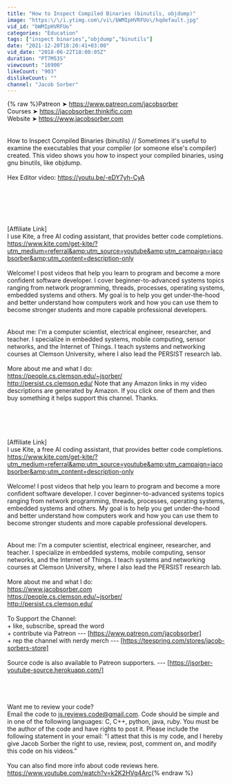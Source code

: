 ```yaml
---
title: "How to Inspect Compiled Binaries (binutils, objdump)"
image: "https:\/\/i.ytimg.com\/vi\/bWMIpHVRFUo\/hqdefault.jpg"
vid_id: "bWMIpHVRFUo"
categories: "Education"
tags: ["inspect binaries","objdump","binutils"]
date: "2021-12-20T18:20:41+03:00"
vid_date: "2018-06-22T18:00:05Z"
duration: "PT7M53S"
viewcount: "16900"
likeCount: "903"
dislikeCount: ""
channel: "Jacob Sorber"
---
```

{% raw %}Patreon ➤ <a rel="nofollow" target="blank" href="https://www.patreon.com/jacobsorber">https://www.patreon.com/jacobsorber</a><br />Courses ➤ <a rel="nofollow" target="blank" href="https://jacobsorber.thinkific.com">https://jacobsorber.thinkific.com</a><br />Website ➤ <a rel="nofollow" target="blank" href="https://www.jacobsorber.com">https://www.jacobsorber.com</a><br /><br /><br />How to Inspect Compiled Binaries (binutils) // Sometimes it's useful to examine the executables that your compiler (or someone else's compiler) created. This video shows you how to inspect your compiled binaries, using gnu binutils, like objdump. <br /><br />Hex Editor video: <a rel="nofollow" target="blank" href="https://youtu.be/-eDY7yh-CyA">https://youtu.be/-eDY7yh-CyA</a><br /><br /><br /><br /> <br /><br /><br />[Affiliate Link]<br />I use Kite, a free AI coding assistant, that provides better code completions. <br /><a rel="nofollow" target="blank" href="https://www.kite.com/get-kite/?utm_medium=referral&amp;utm_source=youtube&amp;utm_campaign=jacobsorber&amp;utm_content=description-only">https://www.kite.com/get-kite/?utm_medium=referral&amp;utm_source=youtube&amp;utm_campaign=jacobsorber&amp;utm_content=description-only</a><br /><br />Welcome! I post videos that help you learn to program and become a more confident software developer. I cover beginner-to-advanced systems topics ranging from network programming, threads, processes, operating systems, embedded systems and others. My goal is to help you get under-the-hood and better understand how computers work and how you can use them to become stronger students and more capable professional developers.<br /><br /><br />About me: I'm a computer scientist, electrical engineer, researcher, and teacher. I specialize in embedded systems, mobile computing, sensor networks, and the Internet of Things. I teach systems and networking courses at Clemson University, where I also lead the PERSIST research lab. <br /><br />More about me and what I do:<br /><a rel="nofollow" target="blank" href="https://people.cs.clemson.edu/~jsorber/">https://people.cs.clemson.edu/~jsorber/</a><br /><a rel="nofollow" target="blank" href="http://persist.cs.clemson.edu/">http://persist.cs.clemson.edu/</a> Note that any Amazon links in my video descriptions are generated by Amazon. If you click one of them and then buy something it helps support this channel. Thanks. <br /><br /><br /> <br /><br /><br />[Affiliate Link]<br />I use Kite, a free AI coding assistant, that provides better code completions. <br /><a rel="nofollow" target="blank" href="https://www.kite.com/get-kite/?utm_medium=referral&amp;utm_source=youtube&amp;utm_campaign=jacobsorber&amp;utm_content=description-only">https://www.kite.com/get-kite/?utm_medium=referral&amp;utm_source=youtube&amp;utm_campaign=jacobsorber&amp;utm_content=description-only</a><br /><br />Welcome! I post videos that help you learn to program and become a more confident software developer. I cover beginner-to-advanced systems topics ranging from network programming, threads, processes, operating systems, embedded systems and others. My goal is to help you get under-the-hood and better understand how computers work and how you can use them to become stronger students and more capable professional developers.<br /><br /><br />About me: I'm a computer scientist, electrical engineer, researcher, and teacher. I specialize in embedded systems, mobile computing, sensor networks, and the Internet of Things. I teach systems and networking courses at Clemson University, where I also lead the PERSIST research lab. <br /><br />More about me and what I do:<br /><a rel="nofollow" target="blank" href="https://www.jacobsorber.com">https://www.jacobsorber.com</a><br /><a rel="nofollow" target="blank" href="https://people.cs.clemson.edu/~jsorber/">https://people.cs.clemson.edu/~jsorber/</a><br /><a rel="nofollow" target="blank" href="http://persist.cs.clemson.edu/">http://persist.cs.clemson.edu/</a><br /><br />To Support the Channel:<br />+ like, subscribe, spread the word<br />+ contribute via Patreon --- [<a rel="nofollow" target="blank" href="https://www.patreon.com/jacobsorber]">https://www.patreon.com/jacobsorber]</a><br />+ rep the channel with nerdy merch --- [<a rel="nofollow" target="blank" href="https://teespring.com/stores/jacob-sorbers-store]">https://teespring.com/stores/jacob-sorbers-store]</a><br /><br />Source code is also available to Patreon supporters. --- [<a rel="nofollow" target="blank" href="https://jsorber-youtube-source.herokuapp.com/]">https://jsorber-youtube-source.herokuapp.com/]</a><br /><br /><br /><br /><br />Want me to review your code?<br />Email the code to js.reviews.code@gmail.com. Code should be simple and in one of the following languages: C, C++, python, java, ruby. You must be the author of the code and have rights to post it. Please include the following statement in your email: &quot;I attest that this is my code, and I hereby give Jacob Sorber the right to use, review, post, comment on, and modify this code on his videos.&quot;<br /><br />You can also find more info about code reviews here.<br /><a rel="nofollow" target="blank" href="https://www.youtube.com/watch?v=k2K2HVg4Arc">https://www.youtube.com/watch?v=k2K2HVg4Arc</a>{% endraw %}
